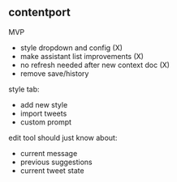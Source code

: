 ## contentport

MVP
- style dropdown and config (X)
- make assistant list improvements (X)
- no refresh needed after new context doc (X)
- remove save/history

style tab:
- add new style
- import tweets
- custom prompt

edit tool should just know about:
- current message
- previous suggestions
- current tweet state